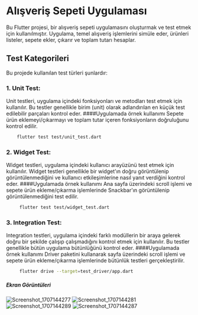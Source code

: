 # Alışveriş Sepeti Uygulaması

Bu Flutter projesi, bir alışveriş sepeti uygulamasını oluşturmak ve test etmek için kullanılmıştır. Uygulama, temel alışveriş işlemlerini simüle eder, ürünleri listeler, sepete ekler, çıkarır ve toplam tutarı hesaplar.

## Test Kategorileri
Bu projede kullanılan test türleri şunlardır:

### 1. Unit Test:
Unit testleri, uygulama içindeki fonksiyonları ve metodları test etmek için kullanılır. Bu testler genellikle birim (unit) olarak adlandırılan en küçük test edilebilir parçaları kontrol eder.
####Uygulamada örnek kullanımı
Sepete ürün eklemeyi/çıkarmayı ve toplam tutar içeren fonksiyonların doğruluğunu kontrol edilir.
 ```bash
     flutter test test/unit_test.dart
 ```

### 2. Widget Test:
Widget testleri, uygulama içindeki kullanıcı arayüzünü test etmek için kullanılır. Widget testleri genellikle bir widget'ın doğru görüntülenip görüntülenmediğini ve kullanıcı etkileşimlerine nasıl yanıt verdiğini kontrol eder.
####Uygulamada örnek kullanımı
Ana sayfa üzerindeki scroll işlemi ve sepete ürün ekleme/çıkarma işlemlerinde Snackbar'ın görüntülenip görüntülenmediğini test edilir.
```bash
     flutter test test/widget_test.dart
```

### 3. Integration Test:
Integration testleri, uygulama içindeki farklı modüllerin bir araya gelerek doğru bir şekilde çalışıp çalışmadığını kontrol etmek için kullanılır. Bu testler genellikle bütün uygulama bütünlüğünü kontrol eder.
####Uygulamada örnek kullanımı
Driver paketini kullanarak sayfa üzerindeki scroll işlemi ve sepete ürün ekleme/çıkarma işlemlerinde bütünlük testleri gerçekleştirilir.
```bash
     flutter drive --target=test_driver/app.dart
```

##### Ekran Görüntüleri
![Screenshot_1707144277](https://github.com/OyaOzcan/ShoppingCartApp/assets/141520129/894e0de0-874f-42ba-ba67-90153fff0dea)
![Screenshot_1707144281](https://github.com/OyaOzcan/ShoppingCartApp/assets/141520129/f31a2b74-846f-4943-9bca-b42611375505)
![Screenshot_1707144289](https://github.com/OyaOzcan/ShoppingCartApp/assets/141520129/ccb6dfc0-dc40-44e7-8f2f-2d0c5938490b)
![Screenshot_1707144287](https://github.com/OyaOzcan/ShoppingCartApp/assets/141520129/e2b86253-a17f-4567-b3b8-16696bbde92f)
